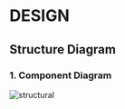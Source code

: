 # DESIGN

## Structure Diagram
### 1. Component Diagram

![structural](https://user-images.githubusercontent.com/33773946/143394277-7c9d3957-27de-486e-a1b5-0378bf3381b3.png)
